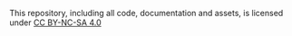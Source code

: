 This repository, including all code, documentation and assets, is licensed under [CC BY-NC-SA 4.0](https://creativecommons.org/licenses/by-nc-sa/4.0/?ref=chooser-v1)
